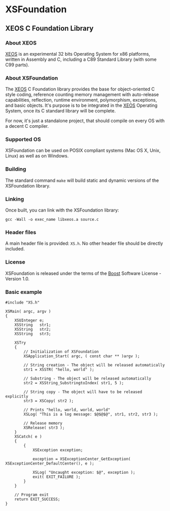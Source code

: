 XSFoundation
============

XEOS C Foundation Library
-------------------------

### About XEOS

[XEOS][1] is an experimental 32 bits Operating System for x86 platforms, written in Assembly and C, including a C89 Standard Library (with some C99 parts).

### About XSFoundation

The [XEOS][1] C Foundation library provides the base for object-oriented C style coding, reference counting memory management with auto-release capabilities, reflection, runtime environment, polymorphism, exceptions, and basic objects.
It's purpose is to be integrated in the [XEOS][1] Operating System, once its C standard library will be complete.

For now, it's just a standalone project, that should compile on every OS with a decent C compiler.

### Supported OS

XSFoundation can be used on POSIX compliant systems (Mac OS X, Unix, Linux) as well as on Windows.

### Building

The standard command `make` will build static and dynamic versions of the XSFoundation library.

### Linking

Once built, you can link with the XSFoundation library:

`gcc -Wall -o exec_name libxeos.a source.c`

### Header files

A main header file is provided: `XS.h`.
No other header file should be directly included.

### License

XSFoundation is released under the terms of the [Boost][2] Software License - Version 1.0.

[1]: http://www.eosgarden.com/en/opensource/xeos/   "XEOS"
[2]: http://www.boost.org/LICENSE_1_0.txt           "BOOST"

### Basic example

    #include "XS.h"

    XSMain( argc, argv )
    {
        XSUInteger e;
        XSString   str1;
        XSString   str2;
        XSString   str3;
        
        XSTry
        {
            // Initialization of XSFoundation
            XSApplication_Start( argc, ( const char ** )argv );
            
            // String creation - The object will be released automatically
            str1 = XSSTR( "hello, world" );
            
            // Substring - The object will be released automatically
            str2 = XSString_SubstringtoIndex( str1, 5 );
            
            // String copy - The object will have to be released explicitly
            str3 = XSCopy( str2 );
            
            // Prints "hello, world, world, world"    
            XSLog( "This is a log message: $@$@$@", str1, str2, str3 );
            
            // Release memory
            XSRelease( str3 );
        }
        XSCatch( e )
        {
            {
                XSException exception;
                
                exception = XSExceptionCenter_GetException( XSExceptionCenter_DefaultCenter(), e );
                
                XSLog( "Uncaught exception: $@", exception );
                exit( EXIT_FAILURE );
            }
        }
        
        // Program exit
        return EXIT_SUCCESS;
    }
